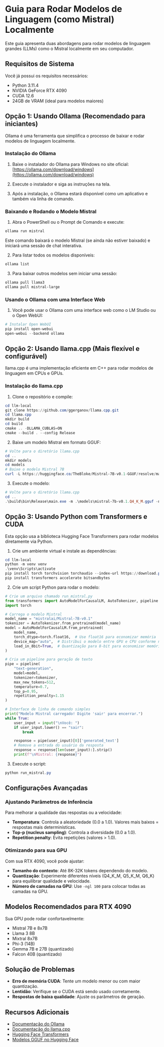 # Guia para Rodar Modelos de Linguagem (como Mistral) Localmente

Este guia apresenta duas abordagens para rodar modelos de linguagem grandes (LLMs) como o Mistral localmente em seu computador.

## Requisitos de Sistema

Você já possui os requisitos necessários:

- Python 3.11.4
- NVIDIA GeForce RTX 4090
- CUDA 12.6
- 24GB de VRAM (ideal para modelos maiores)

## Opção 1: Usando Ollama (Recomendado para iniciantes)

Ollama é uma ferramenta que simplifica o processo de baixar e rodar modelos de linguagem localmente.

### Instalação do Ollama

1. Baixe o instalador do Ollama para Windows no site oficial:
   [https://ollama.com/download/windows](https://ollama.com/download/windows)

2. Execute o instalador e siga as instruções na tela.

3. Após a instalação, o Ollama estará disponível como um aplicativo e também via linha de comando.

### Baixando e Rodando o Modelo Mistral

1. Abra o PowerShell ou o Prompt de Comando e execute:

```powershell
ollama run mistral
```

Este comando baixará o modelo Mistral (se ainda não estiver baixado) e iniciará uma sessão de chat interativa.

2. Para listar todos os modelos disponíveis:

```powershell
ollama list
```

3. Para baixar outros modelos sem iniciar uma sessão:

```powershell
ollama pull llama3
ollama pull mistral-large
```

### Usando o Ollama com uma Interface Web

1. Você pode usar o Ollama com uma interface web como o LM Studio ou o Open WebUI:

```powershell
# Instalar Open WebUI
pip install open-webui
open-webui --backend ollama
```

## Opção 2: Usando llama.cpp (Mais flexível e configurável)

llama.cpp é uma implementação eficiente em C++ para rodar modelos de linguagem em CPUs e GPUs.

### Instalação do llama.cpp

1. Clone o repositório e compile:

```powershell
cd llm-local
git clone https://github.com/ggerganov/llama.cpp.git
cd llama.cpp
mkdir build
cd build
cmake .. -DLLAMA_CUBLAS=ON
cmake --build . --config Release
```

2. Baixe um modelo Mistral em formato GGUF:

```powershell
# Volte para o diretório llama.cpp
cd ..
mkdir models
cd models
# Baixe o modelo Mistral 7B
curl -L https://huggingface.co/TheBloke/Mistral-7B-v0.1-GGUF/resolve/main/mistral-7b-v0.1.Q4_K_M.gguf -o mistral-7b-v0.1.Q4_K_M.gguf
```

3. Execute o modelo:

```powershell
# Volte para o diretório llama.cpp
cd ..
.\build\bin\Release\main.exe -m .\models\mistral-7b-v0.1.Q4_K_M.gguf -n 1024 --color -i -ins -ngl 100
```

## Opção 3: Usando Python com Transformers e CUDA

Esta opção usa a biblioteca Hugging Face Transformers para rodar modelos diretamente via Python.

1. Crie um ambiente virtual e instale as dependências:

```powershell
cd llm-local
python -m venv venv
.\venv\Scripts\activate
pip install torch torchvision torchaudio --index-url https://download.pytorch.org/whl/cu121
pip install transformers accelerate bitsandbytes
```

2. Crie um script Python para rodar o modelo:

```python
# Crie um arquivo chamado run_mistral.py
from transformers import AutoModelForCausalLM, AutoTokenizer, pipeline
import torch

# Carrega o modelo Mistral
model_name = "mistralai/Mistral-7B-v0.1"
tokenizer = AutoTokenizer.from_pretrained(model_name)
model = AutoModelForCausalLM.from_pretrained(
    model_name,
    torch_dtype=torch.float16,  # Use float16 para economizar memória
    device_map="auto",  # Distribui o modelo entre GPU e CPU conforme necessário
    load_in_8bit=True,  # Quantização para 8-bit para economizar memória
)

# Cria um pipeline para geração de texto
pipe = pipeline(
    "text-generation",
    model=model,
    tokenizer=tokenizer,
    max_new_tokens=512,
    temperature=0.7,
    top_p=0.95,
    repetition_penalty=1.15
)

# Interface de linha de comando simples
print("Modelo Mistral carregado! Digite 'sair' para encerrar.")
while True:
    user_input = input("\nVocê: ")
    if user_input.lower() == "sair":
        break

    response = pipe(user_input)[0]['generated_text']
    # Remove a entrada do usuário da resposta
    response = response[len(user_input):].strip()
    print(f"\nMistral: {response}")
```

3. Execute o script:

```powershell
python run_mistral.py
```

## Configurações Avançadas

### Ajustando Parâmetros de Inferência

Para melhorar a qualidade das respostas ou a velocidade:

- **Temperatura**: Controla a aleatoriedade (0.0 a 1.0). Valores mais baixos = respostas mais determinísticas.
- **Top-p (nucleus sampling)**: Controla a diversidade (0.0 a 1.0).
- **Repetition penalty**: Evita repetições (valores > 1.0).

### Otimizando para sua GPU

Com sua RTX 4090, você pode ajustar:

- **Tamanho do contexto**: Até 8K-32K tokens dependendo do modelo.
- **Quantização**: Experimente diferentes níveis (Q4_K_M, Q5_K_M, Q6_K) para equilibrar qualidade e velocidade.
- **Número de camadas na GPU**: Use `-ngl 100` para colocar todas as camadas na GPU.

## Modelos Recomendados para RTX 4090

Sua GPU pode rodar confortavelmente:

- Mistral 7B e 8x7B
- Llama 3 8B
- Mixtral 8x7B
- Phi-3 (14B)
- Gemma 7B e 27B (quantizado)
- Falcon 40B (quantizado)

## Solução de Problemas

- **Erro de memória CUDA**: Tente um modelo menor ou com maior quantização.
- **Lentidão**: Verifique se o CUDA está sendo usado corretamente.
- **Respostas de baixa qualidade**: Ajuste os parâmetros de geração.

## Recursos Adicionais

- [Documentação do Ollama](https://github.com/ollama/ollama)
- [Documentação do llama.cpp](https://github.com/ggerganov/llama.cpp)
- [Hugging Face Transformers](https://huggingface.co/docs/transformers/index)
- [Modelos GGUF no Hugging Face](https://huggingface.co/TheBloke)
